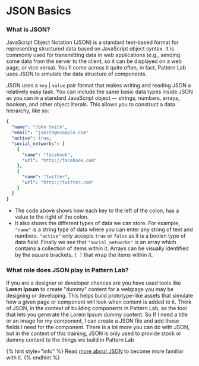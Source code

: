# JSON Basics

### What is JSON?

JavaScript Object Notation \(JSON\) is a standard text-based format for representing structured data based on JavaScript object syntax. It is commonly used for transmitting data in web applications \(e.g., sending some data from the server to the client, so it can be displayed on a web page, or vice versa\). You'll come across it quite often, in fact, Pattern Lab uses JSON to simulate the data structure of components.

JSON uses a `key` \| `value` pair format that makes writing and reading JSON a relatively easy task. You can include the same basic data types inside JSON as you can in a standard JavaScript object — strings, numbers, arrays, boolean, and other object literals. This allows you to construct a data hierarchy, like so:

```yaml
{
  "name": "John Smith",
  "email": "jsmith@example.com"
  "active": true,
  "social_networks": [
    {
      "name": "facebook",
      "url": "http://facebook.com"
    },
    {
      "name": "twitter",
      "url": "http://twitter.com"
    }
  ]
}
```

* The code above shows how each key to the left of the colon, has a value to the right of the colon.
* It also shows the different types of data we can store.  For example, `"name"` is a string type of data where you can enter any string of text and numbers.  `"active"` only accepts `true` or `false` as it is a boolen type of data field.  Finally we see that `"social_networks"` is an array which contains a collection of items within it.  Arrays can be visually identified by the square brackets, `[ ]` that wrap the items within it.

### What role does JSON play in Pattern Lab?

If you are a designer or developer chances are you have used tools like **Lorem Ipsum** to create "dummy" content for a webpage you may be designing or developing.  This helps build prototype-like assets that simulate how a given page or component will look when content is added to it.  Think of JSON, in the context of building components in Pattern Lab, as the tool that lets you generate the Lorem Ipsum dummy content.  So If I need a title or an image for my component, I can create a JSON file and add those fields I need for the component. There is a lot more you can do with JSON, but in the context of this training, JSON is only used to provide stock or dummy content to the things we build in Pattern Lab

{% hint style="info" %}
Read [more about JSON](https://developer.mozilla.org/en-US/docs/Learn/JavaScript/Objects/JSON) to become more familiar with it.
{% endhint %}

